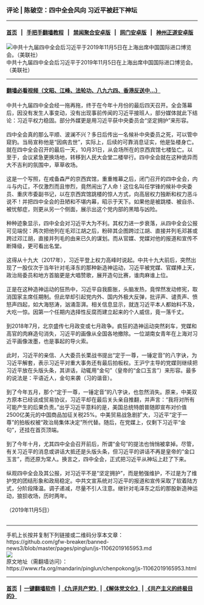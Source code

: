 ### 评论 | 陈破空：四中全会风向  习近平被赶下神坛
------------------------

#### [首页](https://github.com/gfw-breaker/banned-news3/blob/master/README.md) &nbsp;&nbsp;|&nbsp;&nbsp; [手把手翻墙教程](https://github.com/gfw-breaker/guides/wiki) &nbsp;&nbsp;|&nbsp;&nbsp; [禁闻聚合安卓版](https://github.com/gfw-breaker/bn-android) &nbsp;&nbsp;|&nbsp;&nbsp; [网门安卓版](https://github.com/oGate2/oGate) &nbsp;&nbsp;|&nbsp;&nbsp; [神州正道安卓版](https://github.com/SzzdOgate/update) 



<div id="headerimg">
 <img alt="中共十九届四中全会后习近平于2019年11月5日在上海出席中国国际进口博览会。（美联社）" src="https://www.rfa.org/mandarin/pinglun/chenpokong/js-11062019165953.html/AP_19309131360839.jpg/@@images/4a5b0ac7-d9cd-413b-8b2a-67076895c106.jpeg" title="中共十九届四中全会后习近平于2019年11月5日在上海出席中国国际进口博览会。（美联社）"/>
 <div id="headerimgcontents">
  <div id="headerimgcaption">
   <span>
    中共十九届四中全会后习近平于2019年11月5日在上海出席中国国际进口博览会。（美联社）
   </span>
   <!-- zoomattribute -->
  </div>
  <!-- headerimgcaption -->
 </div>
 <!-- headerimagecontents -->
</div>

<hr/>


#### [翻墙必看视频（文昭、江峰、法轮功、八九六四、香港反送中...）](https://github.com/gfw-breaker/banned-news3/blob/master/pages/links.md)

<div id="storytext">
 <div>
  <div class="slot_header">
  </div>
 </div>
 <p>
  中共十九届四中全会经一拖再拖，终于在今年十月份的最后四天召开。全会落幕后，因没有发生人事变动，没有出现事前传闻的习近平接班人，部分媒体就此下结论：习近平权力稳固。部分外媒更是用习近平获中央委员会“坚定拥护”来形容。
  <br/>
  <br/>
  四中全会真的那么平顺、波澜不兴？多日后传出一名候补中央委员之死，可以管中窥豹。当局宣称他是“因病去世”，实际上，后续的可靠消息证实，他是坠楼身亡。就在四中全会召开的最后一天，10月31日，从会场所在的京西宾馆七楼坠亡。以至于，会议紧急更换场地，转移到人民大会堂二楼举行。四中全会就在这种诡异而大不吉利的氛围中，草草收场。
  <br/>
  <br/>
  这是一个写照，在戒备森严的京西宾馆，重重帷幕之后，闭门召开的四中全会，内斗与内讧，不仅激烈而且惨烈，竟然闹出了人命！这位名叫任学锋的候补中央委员、重庆市委副书记，以在京西宾馆跳楼的惊人方式，向高层权力独断和权力恶斗说不！并把四中全会的丑陋和不堪内幕，昭示于天下。如果他是被跳楼、被自杀、被忧郁症，则更从另一个侧面，展示出这个党内部的黑暗与凶险。
  <br/>
  <br/>
  种种迹象显示，四中全会对习近平大为不利。其权力进一步衰落，从四中全会公报可见端倪：两次把他列在毛邓江胡之后，粉碎其企图跨过江胡、直接并列毛邓甚或跨过邓江胡，直接并列毛的由来已久的谋划。而从官媒、党媒对他的报道和宣传不断降级，更可看出名堂。
  <br/>
  <br/>
  这得从十九大（2017年），习近平登上权力高峰时说起。中共十九大前后，突然出现了一股仅次于当年针对毛泽东的那种新造神运动，习近平被党媒、官媒捧上天，政治局委员和地方首脑更是大唱赞歌，展开造句比赛，谁肉麻谁上位。
  <br/>
  <br/>
  正是在这种造神运动的狂热中，习近平自我膨胀，头脑发热，竟悍然发动修宪，取消国家主席任期制。但此举却引起党内外、国内外极大反弹，批评声、谴责声、愤怒声四起，如大海怒涛，汹涌澎湃。相关信息显示，就连习近平本人都始料不及，大吃一惊。因第一个任期内选择性反腐而建立起来的个人威信，竟一落千丈。
  <br/>
  <br/>
  到2018年7月，北京盛传七月政变或七月政争。疯狂的造神运动突然刹车，党媒和高官的肉麻造句消失，习近平的画像从全国各地撤除。一位湖南女青年在上海对习近平画像泼墨，也是事起的导火索。
  <br/>
  <br/>
  此时，习近平的亲信、人大委员长栗战书提出“定于一尊，一锤定音”的八字诀，为习近平解套，表示习近平对重大事务还有最后拍板权。王沪宁主导的党媒则继续把习近平放在头版头条，其讲话，动辄用“金句”（皇帝的“金口玉言”）来形容。最多的说法是：平语近人，金句来袭（习的谐音）。
  <br/>
  <br/>
  到了今年五月，那个“定于一尊，一锤定音”的八字诀，也忽然消失。原来，中美双方原本已经谈成贸易协议，习近平却在最后关头亲自推翻，并声言：“我将对所有可能产生的后果负责。”出乎习近平意料的是，美国总统特朗普随即宣布对价值2500亿美元的中国商品加征关税25%。中美贸易战急剧扩大，习近平“定于一尊”的拍板权被“政治局集体决定”所代替。随后，在党媒上，仅剩下习近平“金句”，还挂在首页顶端。
  <br/>
  <br/>
  到了今年十月，尤其四中全会召开前后，所谓“金句”的提法也悄悄被拿掉。尽管，有关习近平的消息或讲话大抵还是头版头条，但习近平的讲话不再是皇帝的“金口玉言”，而还原为常人。换言之，四中全会，正式把习近平从神坛上赶了下来。
  <br/>
  <br/>
  纵观四中全会及其公报，对习近平不是“坚定拥护”，而是勉强维护，不过是为了维护党的团结形象和政局稳定。中共文宣系统对习近平的报道和宣传采取了软着陆方式，分阶段降温。调子递减，尽量不引人注意。继针对毛泽东之后的那股新造神运动，狼狈收场，历时两年。
  <br/>
  <br/>
  （2019年11月5日）
  <br/>
  <br/>
 </p>
</div>

<hr/>
手机上长按并复制下列链接或二维码分享本文章：<br/>
https://github.com/gfw-breaker/banned-news3/blob/master/pages/pinglun/js-11062019165953.md <br/>
<a href='https://github.com/gfw-breaker/banned-news3/blob/master/pages/pinglun/js-11062019165953.md'><img src='https://github.com/gfw-breaker/banned-news3/blob/master/pages/pinglun/js-11062019165953.md.png'/></a> <br/>
原文地址（需翻墙访问）：https://www.rfa.org/mandarin/pinglun/chenpokong/js-11062019165953.html


------------------------
#### [首页](https://github.com/gfw-breaker/banned-news3/blob/master/README.md) &nbsp;|&nbsp; [一键翻墙软件](https://github.com/gfw-breaker/nogfw/blob/master/README.md) &nbsp;| [《九评共产党》](https://github.com/gfw-breaker/9ping.md/blob/master/README.md#九评之一评共产党是什么) | [《解体党文化》](https://github.com/gfw-breaker/jtdwh.md/blob/master/README.md) | [《共产主义的终极目的》](https://github.com/gfw-breaker/gczydzjmd.md/blob/master/README.md)


<img src='http://gfw-breaker.win/banned-news3/pages/pinglun/js-11062019165953.md' width='0px' height='0px'/>
